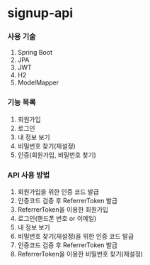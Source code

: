 # signup-api


### 사용 기술

1. Spring Boot
2. JPA
3. JWT
4. H2
5. ModelMapper

### 기능 목록

1. 회원가입
2. 로그인
3. 내 정보 보기
4. 비밀번호 찾기(재설정)
5. 인증(회원가입, 비밀번호 찾기)

### API 사용 방법

1. 회원가입을 위한 인증 코드 발급
2. 인증코드 검증 후 ReferrerToken 발급
3. ReferrerToken을 이용한 회원가입
4. 로그인(핸드폰 번호 or 이메일)
5. 내 정보 보기
6. 비밀번호 찾기(재설정)을 위한 인증 코드 발급
7. 인증코드 검증 후 ReferrerToken 발급
8. ReferrerToken을 이용한 비밀번호 찾기(재설정)